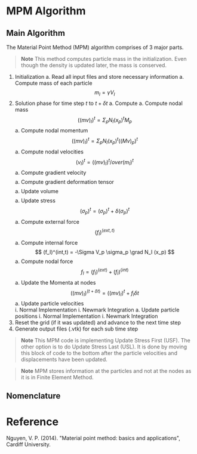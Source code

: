 # MPM Algorithm

## Main Algorithm

The Material Point Method (MPM) algorithm comprises of 3 major parts.

> **Note** This method computes particle mass in the initialization. Even though the density is updated later, the mass is conserved.

1. Initialization
    a. Read all input files and store necessary information
    a. Compute mass of each particle $$ m_I = \gamma V_I $$
1. Solution phase for time step $t$ to $t + \delta t$
    a. Compute 
    a. Compute nodal mass $$ ((mv)_I)^t = \Sigma_p N_I(x_p)^t M_p $$
    a. Compute nodal momentum $$ ((mv)_I)^t = \Sigma_p N_I(x_p)^t ((Mv)_p)^t $$
    a. Compute nodal velocities $$ (v_I)^t = ((mv)_I)^t /over (m_I)^t   $$
    a. Compute gradient velocity $$   $$
    a. Compute gradient deformation tensor $$   $$
    a. Update volume $$   $$
    a. Update stress $$ (\sigma_p)^t = (\sigma_p)^t + \delta (\sigma_p)^t   $$
    a. Compute external force $$ (f_I)^(ext,t)  $$
    a. Compute internal force $$ (f_I)^(int,t) = -\Sigma V_p \sigma_p \grad N_I (x_p) $$
    a. Compute nodal force $$ f_I = (f_I)^(ext) + (f_I)^(int)  $$
    a. Update the Momenta at nodes $$((mv)_I)^(t+\delta t) = ((mv)_I)^t + f_I \delta t$$
    a. Update particle velocities  
        i. Normal Implementation
        i. Newmark Integration
    a. Update particle positions
        i. Normal Implementation
        i. Newmark Integration
1. Reset the grid (if it was updated) and advance to the next time step
1. Generate output files (.vtk) for each sub time step

> **Note** This MPM code is implementing Update Stress First (USF). The other option is to do Update Stress Last (USL). It is done by moving this block of code to the bottom after the particle velocities and displacements have been updated.


> **Note** MPM stores information at the particles and not at the nodes as it is in Finite Element Method.

## Nomenclature

# Reference

Nguyen, V. P. (2014). "Material point method: basics and applications", Cardiff University.
